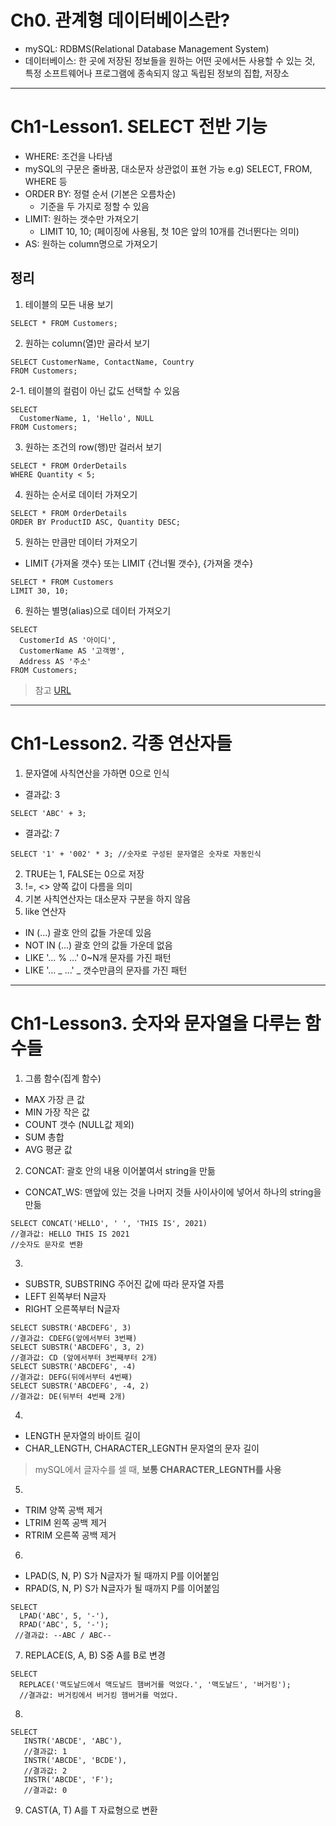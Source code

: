 # Ch0. 관계형 데이터베이스란?
- mySQL: RDBMS(Relational Database Management System)
- 데이터베이스: 한 곳에 저장된 정보들을 원하는 어떤 곳에서든 사용할 수 있는 것, 특정 소프트웨어나 프로그램에 종속되지 않고 독립된 정보의 집합, 저장소
---
# Ch1-Lesson1. SELECT 전반 기능 
- WHERE: 조건을 나타냄
- mySQL의 구문은 줄바꿈, 대소문자 상관없이 표현 가능 e.g) SELECT, FROM, WHERE 등
- ORDER BY: 정렬 순서 (기본은 오름차순)
  - 기준을 두 가지로 정할 수 있음
- LIMIT: 원하는 갯수만 가져오기
  - LIMIT 10, 10; (페이징에 사용됨, 첫 10은 앞의 10개를 건너뛴다는 의미) 
- AS: 원하는 column명으로 가져오기

## 정리
1. 테이블의 모든 내용 보기
```
SELECT * FROM Customers;
```
2. 원하는 column(열)만 골라서 보기
```
SELECT CustomerName, ContactName, Country
FROM Customers;
```
2-1. 테이블의 컬럼이 아닌 값도 선택할 수 있음
```
SELECT
  CustomerName, 1, 'Hello', NULL
FROM Customers;
```
3. 원하는 조건의 row(행)만 걸러서 보기
```
SELECT * FROM OrderDetails 
WHERE Quantity < 5;
```
4. 원하는 순서로 데이터 가져오기
```
SELECT * FROM OrderDetails
ORDER BY ProductID ASC, Quantity DESC;
```
5. 원하는 만큼만 데이터 가져오기
- LIMIT {가져올 갯수} 또는 LIMIT {건너뛸 갯수}, {가져올 갯수}
```
SELECT * FROM Customers
LIMIT 30, 10;
```
6. 원하는 별명(alias)으로 데이터 가져오기
```
SELECT
  CustomerId AS '아이디',
  CustomerName AS '고객명',
  Address AS '주소'
FROM Customers;
```
> 참고 [URL](https://www.yalco.kr/@sql/1-1/)

---
# Ch1-Lesson2. 각종 연산자들
1) 문자열에 사칙연산을 가하면 0으로 인식
- 결과값: 3
```
SELECT 'ABC' + 3;
```
- 결과값: 7
```
SELECT '1' + '002' * 3; //숫자로 구성된 문자열은 숫자로 자동인식
```
2) TRUE는 1, FALSE는 0으로 저장
3) !=, <> 양쪽 값이 다름을 의미
4) 기본 사칙연산자는 대소문자 구분을 하지 않음
5) like 연산자
  - IN (...)	괄호 안의 값들 가운데 있음
  - NOT IN (...)	괄호 안의 값들 가운데 없음
  - LIKE '... % ...'	0~N개 문자를 가진 패턴
  - LIKE '... _ ...'	_ 갯수만큼의 문자를 가진 패턴
---
  # Ch1-Lesson3. 숫자와 문자열을 다루는 함수들
1) 그룹 함수(집계 함수)
  - MAX	가장 큰 값
  - MIN	가장 작은 값
  - COUNT	갯수 (NULL값 제외)
  - SUM	총합
  - AVG	평균 값
2) CONCAT: 괄호 안의 내용 이어붙여서 string을 만듦
  - CONCAT_WS: 맨앞에 있는 것을 나머지 것들 사이사이에 넣어서 하나의 string을 만듦
```
SELECT CONCAT('HELLO', ' ', 'THIS IS', 2021)
//결과값: HELLO THIS IS 2021
//숫자도 문자로 변환
```
3) 
 - SUBSTR, SUBSTRING	주어진 값에 따라 문자열 자름
 - LEFT	왼쪽부터 N글자
 - RIGHT 오른쪽부터 N글자
```
SELECT SUBSTR('ABCDEFG', 3)
//결과값: CDEFG(앞에서부터 3번째)
SELECT SUBSTR('ABCDEFG', 3, 2)
//결과값: CD (앞에서부터 3번째부터 2개)
SELECT SUBSTR('ABCDEFG', -4)
//결과값: DEFG(뒤에서부터 4번째)
SELECT SUBSTR('ABCDEFG', -4, 2)
//결과값: DE(뒤부터 4번째 2개)
```
4) 
 - LENGTH	문자열의 바이트 길이
 - CHAR_LENGTH, CHARACTER_LEGNTH	문자열의 문자 길이
>mySQL에서 글자수를 셀 때, **보통 CHARACTER_LEGNTH를 사용**
5) 
- TRIM	양쪽 공백 제거
- LTRIM	왼쪽 공백 제거
- RTRIM	오른쪽 공백 제거
6) 
- LPAD(S, N, P)	S가 N글자가 될 때까지 P를 이어붙임
- RPAD(S, N, P)	S가 N글자가 될 때까지 P를 이어붙임
```
SELECT
  LPAD('ABC', 5, '-'),
  RPAD('ABC', 5, '-');
 //결과값: --ABC / ABC--
```
7) REPLACE(S, A, B)	S중 A를 B로 변경
```
SELECT
  REPLACE('맥도날드에서 맥도날드 햄버거를 먹었다.', '맥도날드', '버거킹');
  //결과값: 버거킹에서 버거킹 햄버거를 먹었다.
```
8) 
```
SELECT
   INSTR('ABCDE', 'ABC'),
   //결과값: 1
   INSTR('ABCDE', 'BCDE'),
   //결과값: 2
   INSTR('ABCDE', 'F');
   //결과값: 0
```
9) CAST(A, T)	A를 T 자료형으로 변환
